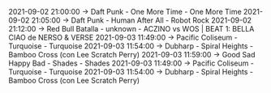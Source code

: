 2021-09-02 21:00:00 -> Daft Punk - One More Time - One More Time
2021-09-02 21:05:00 -> Daft Punk - Human After All - Robot Rock
2021-09-02 21:12:00 -> Red Bull Batalla - unknown - ACZINO vs WOS | BEAT 1: BELLA CIAO de NERSO & VERSE
2021-09-03 11:49:00 -> Pacific Coliseum - Turquoise - Turquoise
2021-09-03 11:54:00 -> Dubharp - Spiral Heights - Bamboo Cross (con Lee Scratch Perry)
2021-09-03 11:59:00 -> Good Sad Happy Bad - Shades - Shades
2021-09-03 11:49:00 -> Pacific Coliseum - Turquoise - Turquoise
2021-09-03 11:54:00 -> Dubharp - Spiral Heights - Bamboo Cross (con Lee Scratch Perry)
